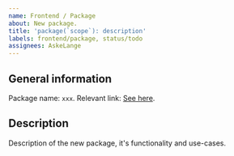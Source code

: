 ```yaml
---
name: Frontend / Package
about: New package.
title: 'package(`scope`): description'
labels: frontend/package, status/todo
assignees: AskeLange
---
```


## General information

Package name: `xxx`.
Relevant link: [See here](#).

## Description

Description of the new package, it's functionality and use-cases.
